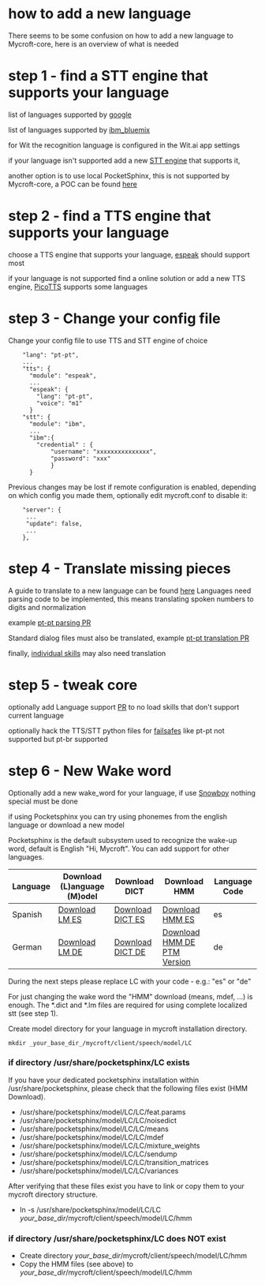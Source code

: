 # how to add a new language

There seems to be some confusion on how to add a new language to Mycroft-core, here is an overview of what is needed

# step 1 - find a STT engine that supports your language

list of languages supported by [google](https://stackoverflow.com/questions/14257598/what-are-language-codes-in-chromes-implementation-of-the-html5-speech-recogniti)

list of languages supported by [ibm_bluemix](https://www.ibm.com/watson/developercloud/speech-to-text/api/v1/#sessionless_methods)

for Wit the recognition language is configured in the Wit.ai app settings

if your language isn't supported add a new [STT engine](https://github.com/Uberi/speech_recognition/blob/master/reference/library-reference.rst) that supports it,

another option is to use local PocketSphinx, this is not supported by Mycroft-core, a POC can be found [here](https://github.com/SoloVeniaASaludar/mycroft-core/tree/next/mycroft/client/lspeech)

# step 2 - find a TTS engine that supports your language

choose a TTS engine that supports your language, [espeak](http://espeak.sourceforge.net/languages.html) should support most

if your language is not supported find a online solution or add a new TTS engine, [PicoTTS](https://github.com/JarbasAI/JarbasAI/blob/patch-15/mycroft/tts/pico_tts.py) supports some languages

# step 3 - Change your config file

Change your config file to use TTS and STT engine of choice

        "lang": "pt-pt",
        ...
        "tts": {
          "module": "espeak",
          ...
          "espeak": {
            "lang": "pt-pt",
            "voice": "m1"
          }
        "stt": {
          "module": "ibm",
          ...
          "ibm":{
            "credential" : {
                "username": "xxxxxxxxxxxxxxx",
                "password": "xxx"
                }
          }


Previous changes may be lost if remote configuration is enabled, depending on
which config you made them, optionally edit mycroft.conf to disable it:


        "server": {
         ...
         "update": false,
         ...
        },



# step 4 - Translate missing pieces

A guide to translate to a new language can be found [here](https://github.com/MycroftAI/mycroft-core/projects/2)
Languages need parsing code to be implemented, this means translating spoken
numbers to digits and normalization

example [pt-pt parsing PR](https://github.com/MycroftAI/mycroft-core/pull/1049)

Standard dialog files must also be translated, example [pt-pt translation PR](https://github.com/MycroftAI/mycroft-core/pull/1033)

finally, [individual skills](https://github.com/JarbasAI/JarbasAI/tree/patch-15/jarbas_skills/skill_hello_world/vocab) may also need translation

# step 5 - tweak core

optionally add Language support [PR](https://github.com/MycroftAI/mycroft-core/pull/1111) to no load skills that don't support current language

optionally hack the TTS/STT python files for [failsafes](https://github.com/JarbasAI/JarbasAI/blob/patch-15/mycroft/stt/__init__.py#L98) like pt-pt not supported but pt-br supported

# step 6 - New Wake word

Optionally add a new wake_word for your language, if use [Snowboy](https://www.youtube.com/watch?v=GIkBh0VFmbc) nothing special must be done

if using Pocketsphinx you can try using phonemes from the english language or download a new model

Pocketsphinx is the default subsystem used to recognize the wake-up word,
default is English "Hi, Mycroft". You can add support for other languages.

| Language | Download (L)anguage (M)odel | Download DICT | Download HMM | Language Code |
| ------------- |-------------| -----|------|----|
| Spanish | [Download LM ES](https://sourceforge.net/projects/cmusphinx/files/Acoustic%20and%20Language%20Models/Spanish/es-20k.lm.gz/download) | [Download DICT ES](https://sourceforge.net/projects/cmusphinx/files/Acoustic%20and%20Language%20Models/Spanish/es.dict/download) | [Download HMM ES](https://sourceforge.net/projects/cmusphinx/files/Acoustic%20and%20Language%20Models/Spanish/cmusphinx-es-5.2.tar.gz/download) | es
| German | [Download LM DE](https://sourceforge.net/projects/cmusphinx/files/Acoustic%20and%20Language%20Models/German/cmusphinx-voxforge-de.lm.gz/download) | [Download DICT DE](https://sourceforge.net/projects/cmusphinx/files/Acoustic%20and%20Language%20Models/German/cmusphinx-voxforge-de.dic/download) | [Download HMM DE PTM Version](https://sourceforge.net/projects/cmusphinx/files/Acoustic%20and%20Language%20Models/German/cmusphinx-de-ptm-voxforge-5.2.tar.gz/download) | de

During the next steps please replace LC with your code - e.g.: "es" or "de"

For just changing the wake word the "HMM" download (means, mdef, ...) is enough. The *.dict and *.lm files are required for using complete localized stt (see step 1).

Create model directory for your language in mycroft installation directory.

    mkdir _your_base_dir_/mycroft/client/speech/model/LC

### if directory /usr/share/pocketsphinx/LC exists

If you have your dedicated pocketsphinx installation within /usr/share/pocketsphinx, please check that the following files exist (HMM Download).

* /usr/share/pocketsphinx/model/LC/LC/feat.params
* /usr/share/pocketsphinx/model/LC/LC/noisedict
* /usr/share/pocketsphinx/model/LC/LC/means
* /usr/share/pocketsphinx/model/LC/LC/mdef
* /usr/share/pocketsphinx/model/LC/LC/mixture_weights
* /usr/share/pocketsphinx/model/LC/LC/sendump
* /usr/share/pocketsphinx/model/LC/LC/transition_matrices
* /usr/share/pocketsphinx/model/LC/LC/variances

After verifying that these files exist you have to link or copy them to your mycroft directory structure.
* ln -s /usr/share/pocketsphinx/model/LC/LC _your_base_dir_/mycroft/client/speech/model/LC/hmm

### if directory /usr/share/pocketsphinx/LC does NOT exist
* Create directory _your_base_dir_/mycroft/client/speech/model/LC/hmm
* Copy the HMM files (see above) to _your_base_dir_/mycroft/client/speech/model/LC/hmm

